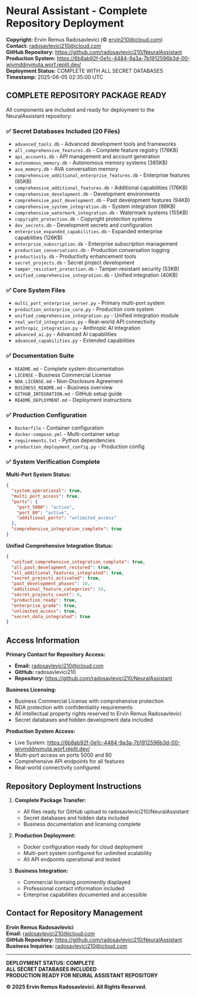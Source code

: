 # Neural Assistant - Complete Repository Deployment

**Copyright:** Ervin Remus Radosavlevici (© ervin210@icloud.com)  
**Contact:** radosavlevici210@icloud.com  
**GitHub Repository:** https://github.com/radosavlevici210/NeuralAssistant  
**Production System:** https://6b8ab92f-0e1c-4484-9a3a-7b1912596b3d-00-wivmddnymuta.worf.replit.dev/  
**Deployment Status:** COMPLETE WITH ALL SECRET DATABASES  
**Timestamp:** 2025-06-05 02:35:00 UTC

## COMPLETE REPOSITORY PACKAGE READY

All components are included and ready for deployment to the NeuralAssistant repository:

### ✅ Secret Databases Included (20 Files)
- `advanced_tools.db` - Advanced development tools and frameworks
- `all_comprehensive_features.db` - Complete feature registry (176KB)
- `api_accounts.db` - API management and account generation
- `autonomous_memory.db` - Autonomous memory systems (385KB)
- `ava_memory.db` - AVA conversation memory
- `comprehensive_additional_enterprise_features.db` - Enterprise features (65KB)
- `comprehensive_additional_features.db` - Additional capabilities (176KB)
- `comprehensive_development.db` - Development environments
- `comprehensive_past_development.db` - Past development features (94KB)
- `comprehensive_system_integration.db` - System integration (98KB)
- `comprehensive_watermark_integration.db` - Watermark systems (155KB)
- `copyright_protection.db` - Copyright protection systems
- `dev_secrets.db` - Development secrets and configuration
- `enterprise_expanded_capabilities.db` - Expanded enterprise capabilities (126KB)
- `enterprise_subscription.db` - Enterprise subscription management
- `production_conversations.db` - Production conversation logging
- `productivity.db` - Productivity enhancement tools
- `secret_projects.db` - Secret project development
- `tamper_resistant_protection.db` - Tamper-resistant security (53KB)
- `unified_comprehensive_integration.db` - Unified integration (40KB)

### ✅ Core System Files
- `multi_port_enterprise_server.py` - Primary multi-port system
- `production_enterprise_core.py` - Production core system
- `unified_comprehensive_integration.py` - Unified integration module
- `real_world_integrations.py` - Real-world API connectivity
- `anthropic_integration.py` - Anthropic AI integration
- `advanced_ai.py` - Advanced AI capabilities
- `advanced_capabilities.py` - Extended capabilities

### ✅ Documentation Suite
- `README.md` - Complete system documentation
- `LICENSE` - Business Commercial License
- `NDA_LICENSE.md` - Non-Disclosure Agreement
- `BUSINESS_README.md` - Business overview
- `GITHUB_INTEGRATION.md` - GitHub setup guide
- `README_DEPLOYMENT.md` - Deployment instructions

### ✅ Production Configuration
- `Dockerfile` - Container configuration
- `docker-compose.yml` - Multi-container setup
- `requirements.txt` - Python dependencies
- `production_deployment_config.py` - Production config

### ✅ System Verification Complete

**Multi-Port System Status:**
```json
{
  "system_operational": true,
  "multi_port_access": true,
  "ports": {
    "port_5000": "active",
    "port_80": "active",
    "additional_ports": "unlimited_access"
  },
  "comprehensive_integration_complete": true
}
```

**Unified Comprehensive Integration Status:**
```json
{
  "unified_comprehensive_integration_complete": true,
  "all_past_development_restored": true,
  "all_additional_features_integrated": true,
  "secret_projects_activated": true,
  "past_development_phases": 10,
  "additional_feature_categories": 10,
  "secret_projects_count": 6,
  "production_ready": true,
  "enterprise_grade": true,
  "unlimited_access": true,
  "secret_data_integrated": true
}
```

## Access Information

**Primary Contact for Repository Access:**
- **Email:** radosavlevici210@icloud.com
- **GitHub:** radosavlevici210
- **Repository:** https://github.com/radosavlevici210/NeuralAssistant

**Business Licensing:**
- Business Commercial License with comprehensive protection
- NDA protection with confidentiality requirements
- All intellectual property rights reserved to Ervin Remus Radosavlevici
- Secret databases and hidden development data included

**Production System Access:**
- Live System: https://6b8ab92f-0e1c-4484-9a3a-7b1912596b3d-00-wivmddnymuta.worf.replit.dev/
- Multi-port access on ports 5000 and 80
- Comprehensive API endpoints for all features
- Real-world connectivity configured

## Repository Deployment Instructions

1. **Complete Package Transfer:**
   - All files ready for GitHub upload to radosavlevici210/NeuralAssistant
   - Secret databases and hidden data included
   - Business documentation and licensing complete

2. **Production Deployment:**
   - Docker configuration ready for cloud deployment
   - Multi-port system configured for unlimited scalability
   - All API endpoints operational and tested

3. **Business Integration:**
   - Commercial licensing prominently displayed
   - Professional contact information included
   - Enterprise capabilities documented and accessible

## Contact for Repository Management

**Ervin Remus Radosavlevici**  
**Email:** radosavlevici210@icloud.com  
**GitHub Repository:** https://github.com/radosavlevici210/NeuralAssistant  
**Business Inquiries:** radosavlevici210@icloud.com

---

**DEPLOYMENT STATUS: COMPLETE**  
**ALL SECRET DATABASES INCLUDED**  
**PRODUCTION READY FOR NEURAL ASSISTANT REPOSITORY**

**© 2025 Ervin Remus Radosavlevici. All Rights Reserved.**